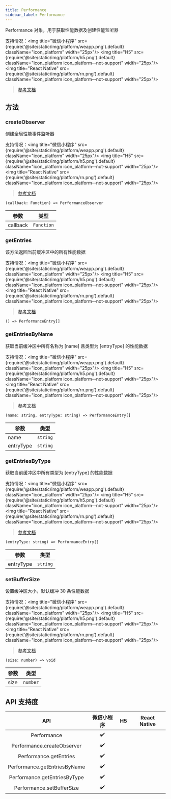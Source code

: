 ```yaml
---
title: Performance
sidebar_label: Performance
---
```


Performance 对象，用于获取性能数据及创建性能监听器

支持情况：<img title="微信小程序" src={require('@site/static/img/platform/weapp.png').default} className="icon_platform" width="25px"/> <img title="H5" src={require('@site/static/img/platform/h5.png').default} className="icon_platform icon_platform--not-support" width="25px"/> <img title="React Native" src={require('@site/static/img/platform/rn.png').default} className="icon_platform icon_platform--not-support" width="25px"/>

> [参考文档](https://developers.weixin.qq.com/miniprogram/dev/api/base/performance/Performance.html)

## 方法

### createObserver

创建全局性能事件监听器

支持情况：<img title="微信小程序" src={require('@site/static/img/platform/weapp.png').default} className="icon_platform" width="25px"/> <img title="H5" src={require('@site/static/img/platform/h5.png').default} className="icon_platform icon_platform--not-support" width="25px"/> <img title="React Native" src={require('@site/static/img/platform/rn.png').default} className="icon_platform icon_platform--not-support" width="25px"/>

> [参考文档](https://developers.weixin.qq.com/miniprogram/dev/api/base/performance/Performance.createObserver.html)

```tsx
(callback: Function) => PerformanceObserver
```

| 参数 | 类型 |
| --- | --- |
| callback | `Function` |

### getEntries

该方法返回当前缓冲区中的所有性能数据

支持情况：<img title="微信小程序" src={require('@site/static/img/platform/weapp.png').default} className="icon_platform" width="25px"/> <img title="H5" src={require('@site/static/img/platform/h5.png').default} className="icon_platform icon_platform--not-support" width="25px"/> <img title="React Native" src={require('@site/static/img/platform/rn.png').default} className="icon_platform icon_platform--not-support" width="25px"/>

> [参考文档](https://developers.weixin.qq.com/miniprogram/dev/api/base/performance/Performance.getEntries.html)

```tsx
() => PerformanceEntry[]
```

### getEntriesByName

获取当前缓冲区中所有名称为 [name] 且类型为 [entryType] 的性能数据

支持情况：<img title="微信小程序" src={require('@site/static/img/platform/weapp.png').default} className="icon_platform" width="25px"/> <img title="H5" src={require('@site/static/img/platform/h5.png').default} className="icon_platform icon_platform--not-support" width="25px"/> <img title="React Native" src={require('@site/static/img/platform/rn.png').default} className="icon_platform icon_platform--not-support" width="25px"/>

> [参考文档](https://developers.weixin.qq.com/miniprogram/dev/api/base/performance/Performance.getEntriesByName.html)

```tsx
(name: string, entryType: string) => PerformanceEntry[]
```

| 参数 | 类型 |
| --- | --- |
| name | `string` |
| entryType | `string` |

### getEntriesByType

获取当前缓冲区中所有类型为 [entryType] 的性能数据

支持情况：<img title="微信小程序" src={require('@site/static/img/platform/weapp.png').default} className="icon_platform" width="25px"/> <img title="H5" src={require('@site/static/img/platform/h5.png').default} className="icon_platform icon_platform--not-support" width="25px"/> <img title="React Native" src={require('@site/static/img/platform/rn.png').default} className="icon_platform icon_platform--not-support" width="25px"/>

> [参考文档](https://developers.weixin.qq.com/miniprogram/dev/api/base/performance/Performance.getEntriesByType.html)

```tsx
(entryType: string) => PerformanceEntry[]
```

| 参数 | 类型 |
| --- | --- |
| entryType | `string` |

### setBufferSize

设置缓冲区大小，默认缓冲 30 条性能数据

支持情况：<img title="微信小程序" src={require('@site/static/img/platform/weapp.png').default} className="icon_platform" width="25px"/> <img title="H5" src={require('@site/static/img/platform/h5.png').default} className="icon_platform icon_platform--not-support" width="25px"/> <img title="React Native" src={require('@site/static/img/platform/rn.png').default} className="icon_platform icon_platform--not-support" width="25px"/>

> [参考文档](https://developers.weixin.qq.com/miniprogram/dev/api/base/performance/Performance.setBufferSize.html)

```tsx
(size: number) => void
```

| 参数 | 类型 |
| --- | --- |
| size | `number` |

## API 支持度

| API | 微信小程序 | H5 | React Native |
| :---: | :---: | :---: | :---: |
| Performance | ✔️ |  |  |
| Performance.createObserver | ✔️ |  |  |
| Performance.getEntries | ✔️ |  |  |
| Performance.getEntriesByName | ✔️ |  |  |
| Performance.getEntriesByType | ✔️ |  |  |
| Performance.setBufferSize | ✔️ |  |  |
